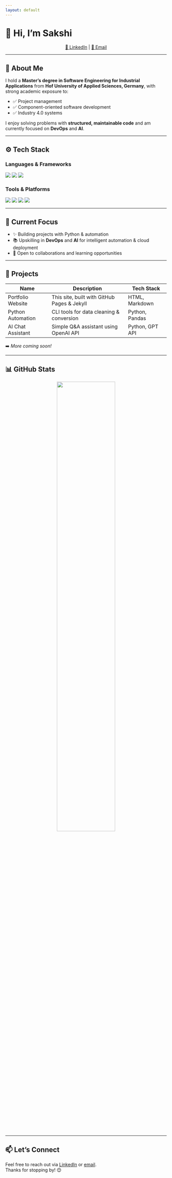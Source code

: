 ```yaml
---
layout: default
---
```


<h1 style="margin-top: 2rem;">👋 Hi, I’m Sakshi</h1>

<p align="center">
  <a href="https://www.linkedin.com/in/sjain04/">🔗 LinkedIn</a> |
  <a href="mailto:sjain040395@gmail.com">📧 Email</a>
</p>

---

## 🧠 About Me

I hold a **Master’s degree in Software Engineering for Industrial Applications** from **Hof University of Applied Sciences, Germany**, with strong academic exposure to:

- ✅ Project management  
- ✅ Component-oriented software development  
- ✅ Industry 4.0 systems  

I enjoy solving problems with **structured, maintainable code** and am currently focused on **DevOps** and **AI**.

---

## ⚙️ Tech Stack

### Languages & Frameworks  
<div align="left">
  <img src="https://img.shields.io/badge/Python-3776AB?style=flat&logo=python&logoColor=white" />
  <img src="https://img.shields.io/badge/HTML5-E34F26?style=flat&logo=html5&logoColor=white" />
  <img src="https://img.shields.io/badge/CSS3-1572B6?style=flat&logo=css3&logoColor=white" />
</div>

### Tools & Platforms  
<div align="left">
  <img src="https://img.shields.io/badge/Git-F05032?style=flat&logo=git&logoColor=white" />
  <img src="https://img.shields.io/badge/GitHub-181717?style=flat&logo=github&logoColor=white" />
  <img src="https://img.shields.io/badge/VS%20Code-007ACC?style=flat&logo=visual-studio-code&logoColor=white" />
  <img src="https://img.shields.io/badge/Jira-0052CC?style=flat&logo=jira&logoColor=white" />
</div>

---
## 🚀 Current Focus

- ✨ Building projects with Python & automation  
- 📚 Upskilling in **DevOps** and **AI** for intelligent automation & cloud deployment  
- 🤝 Open to collaborations and learning opportunities

---

## 📂 Projects

| Name                  | Description                                                       | Tech Stack        |
|-----------------------|-------------------------------------------------------------------|-------------------|
| Portfolio Website     | This site, built with GitHub Pages & Jekyll                      | HTML, Markdown    |
| Python Automation     | CLI tools for data cleaning & conversion                         | Python, Pandas    |
| AI Chat Assistant     | Simple Q&A assistant using OpenAI API                            | Python, GPT API   |

➡️ *More coming soon!*

---

## 📊 GitHub Stats

<p align="center">
  <img src="https://github-readme-stats.vercel.app/api?username=sjain2580&show_icons=true&theme=default&hide_title=true" width="60%" />
</p>

---

## 📫 Let’s Connect

Feel free to reach out via [LinkedIn](https://www.linkedin.com/in/sjain04/) or [email](mailto:sjain040395@gmail.com).  
Thanks for stopping by! 😊
